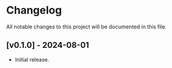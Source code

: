 # Changelog

All notable changes to this project will be documented in this file.

## [v0.1.0] - 2024-08-01

- Initial release.
